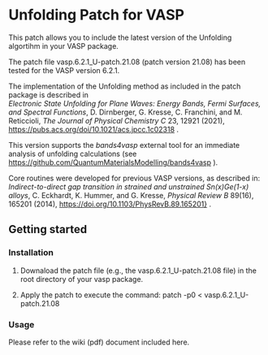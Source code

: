 # Unfolding Patch for VASP

This patch allows you to include the latest version of the Unfolding algortihm in your VASP package.

The patch file vasp.6.2.1_U-patch.21.08 (patch version 21.08) has been tested for the VASP version 6.2.1.

The implementation of the Unfolding method as included in the patch package is described in\
_Electronic State Unfolding for Plane Waves: Energy Bands, Fermi Surfaces, and Spectral Functions_, D. Dirnberger, G. Kresse, C. Franchini, and M. Reticcioli, _The Journal of Physical Chemistry C_ 23, 12921 (2021), https://pubs.acs.org/doi/10.1021/acs.jpcc.1c02318 .

This version supports the _bands4vasp_ external tool for an immediate analysis of unfolding calculations (see https://github.com/QuantumMaterialsModelling/bands4vasp ).

Core routines were developed for previous VASP versions, as described in:\
_Indirect-to-direct gap transition in strained and unstrained Sn(x)Ge(1-x) alloys_, C. Eckhardt, K. Hummer, and G. Kresse, _Physical Review B_ 89(16), 165201 (2014), https://doi.org/10.1103/PhysRevB.89.165201} .

## Getting started

### Installation

1) Downaload the patch file (e.g., the vasp.6.2.1_U-patch.21.08 file) in the root directory of your vasp package.

2) Apply the patch to execute the command:
patch -p0 < vasp.6.2.1_U-patch.21.08
        
### Usage

Please refer to the wiki (pdf) document included here.
